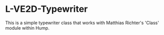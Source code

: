 # L-VE2D-Typewriter
This is a simple typewriter class that works with Matthias Richter's 'Class' module within Hump.
